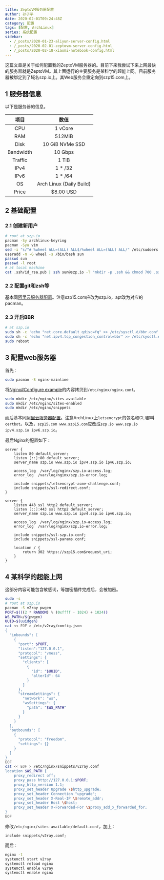 ```yaml
---
title: ZeptoVM服务器配置
author: 孙子平
date: 2020-02-01T09:24:48Z
category: 配置
tags: [配置, ArchLinux]
series: 系统配置
sidebar:
  - /_posts/2020-01-23-aliyun-server-config.html
  - /_posts/2020-02-01-zeptovm-server-config.html
  - /_posts/2020-02-18-xiaomi-notebook-config.html
---
```


这篇文章是关于如何配置我的ZeptoVM服务器的。目前下来我尝试下来上网最快的服务器就是ZeptoVM。其上面运行的主要服务是某科学的超能上网。目前服务器被绑定到了域名szp.io上。其Web服务会重定向到szp15.com上。

<!-- more -->

## 1 服务器信息

以下是服务器的信息。

|项目|数值|
|:-:|:-:|
|CPU|1 vCore|
|RAM|512MiB|
|Disk|10 GiB NVMe SSD|
|Bandwidth|10 Gbps|
|Traffic|1 TiB|
|IPv4|1 * /32|
|IPv6|1 * /64|
|OS|Arch Linux (Daily Build)|
|Price|$8.00 USD|

## 2 基础配置

### 2.1 创建新用户

```bash
# root at szp.io
pacman -Sy archlinux-keyring
pacman -Syu vim
sed -i "s/^# %wheel ALL=(ALL) ALL$/%wheel ALL=(ALL) ALL/" /etc/sudoers
useradd -m -G wheel -s /bin/bash sun
passwd sun
passwd -l root
# at local machine
cat .ssh/id_rsa.pub | ssh sun@szp.io -T "mkdir -p .ssh && chmod 700 .ssh && cat >> .ssh/authorized_keys"
```

### 2.2 配置git和zsh等

基本同[阿里云服务器配置](/2020/01/23/aliyun-server-config/#_1-3-配置git和zsh等)。注意szp15.com应改为szp.io，apt改为对应的pacman。

### 2.3 开启BBR

```bash
# at szp.io
sudo sh -c 'echo "net.core.default_qdisc=fq" >> /etc/sysctl.d/bbr.conf'
sudo sh -c 'echo "net.ipv4.tcp_congestion_control=bbr" >> /etc/sysctl.d/bbr.conf'
sudo reboot
```

## 3 配置web服务器

首先：

```bash
sudo pacman -S nginx-mainline
```

将[Nginx#Configure example](https://wiki.archlinux.org/index.php/nginx#Configuration_example)的内容拷贝到`/etc/nginx/nginx.conf`。

```bash
sudo mkdir /etc/nginx/sites-available
sudo mkdir /etc/nginx/sites-enabled
sudo mkdir /etc/nginx/snippets
```

而后基本同[阿里云服务器配置](/2020/01/23/aliyun-server-config/#_2-配置web服务器)。注意ArchLinux上`letsencrypt`的包名和CLI都叫`certbot`。以及，`szp15.com www.szp15.com`应改成`szp.io www.szp.io ipv4.szp.io ipv6.szp.io`。

最后Nginx的配置如下：

```text
server {
    listen 80 default_server;
    listen [::]:80 default_server;
    server_name szp.io www.szp.io ipv4.szp.io ipv6.szp.io;

    access_log  /var/log/nginx/szp.io-access.log;
    error_log  /var/log/nginx/szp.io-error.log;

    include snippets/letsencrypt-acme-challenge.conf;
    include snippets/ssl-redirect.conf;
}

server {
    listen 443 ssl http2 default_server;
    listen [::]:443 ssl http2 default_server;
    server_name szp.io www.szp.io ipv4.szp.io ipv6.szp.io;

    access_log  /var/log/nginx/szp.io-access.log;
    error_log  /var/log/nginx/szp.io-error.log;

    include snippets/ssl-szp.io.conf;
    include snippets/ssl-params.conf;

    location / {
        return 302 https://szp15.com$request_uri;
    }
}
```

## 4 某科学的超能上网

这部分内容可能包含敏感词，等加密插件完成后，会被加密。

```bash
sudo -s
# root at szp.io
pacman -S v2ray pwgen
PORT=$(((2 * RANDOM) % (0xffff - 1024) + 1024))
WS_PATH=/$(pwgen)
UUID=$(uuidgen)
cat << EOF > /etc/v2ray/config.json
{
  "inbounds": [
    {
      "port": $PORT,
      "listen":"127.0.0.1",
      "protocol": "vmess",
      "settings": {
        "clients": [
          {
            "id": "$UUID",
            "alterId": 64
          }
        ]
      },
      "streamSettings": {
        "network": "ws",
        "wsSettings": {
          "path": "$WS_PATH"
        }
      }
    }
  ],
  "outbounds": [
    {
      "protocol": "freedom",
      "settings": {}
    }
  ]
}
EOF
cat << EOF > /etc/nginx/snippets/v2ray.conf
location $WS_PATH {
    proxy_redirect off;
    proxy_pass http://127.0.0.1:$PORT;
    proxy_http_version 1.1;
    proxy_set_header Upgrade \$http_upgrade;
    proxy_set_header Connection "upgrade";
    proxy_set_header X-Real-IP \$remote_addr;
    proxy_set_header Host \$host;
    proxy_set_header X-Forwarded-For \$proxy_add_x_forwarded_for;
}
EOF
```

修改`/etc/nginx/sites-available/default.conf`，加上：

```text
include snippets/v2ray.conf;
```

而后：

```bash
nginx -t
systemctl start v2ray
systemctl reload nginx
systemctl enable v2ray
systemctl enable nginx
```

